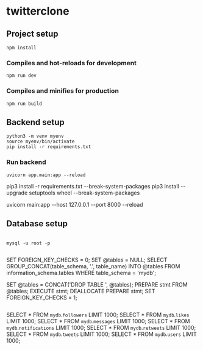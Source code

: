 # twitterclone

<!-- frontend react-vite -->
<!-- requirement.txt -->

## Project setup
```
npm install
```


### Compiles and hot-reloads for development
```
npm run dev
```

### Compiles and minifies for production
```
npm run build
```



<!-- backend FastAPI -->

## Backend setup
```
python3 -m venv myenv
source myenv/bin/activate
pip install -r requirements.txt
```

### Run backend
```
uvicorn app.main:app --reload
```
pip3 install -r requirements.txt --break-system-packages
pip3 install --upgrade setuptools wheel --break-system-packages


uvicorn main:app --host 127.0.0.1 --port 8000 --reload

<!-- dastabase-->

## Database setup
```

mysql -u root -p


```
SET FOREIGN_KEY_CHECKS = 0;
SET @tables = NULL;
SELECT GROUP_CONCAT(table_schema, '.', table_name) INTO @tables
  FROM information_schema.tables
  WHERE table_schema = 'mydb';

SET @tables = CONCAT('DROP TABLE ', @tables);
PREPARE stmt FROM @tables;
EXECUTE stmt;
DEALLOCATE PREPARE stmt;
SET FOREIGN_KEY_CHECKS = 1;
```
```
SELECT * FROM `mydb`.`followers` LIMIT 1000;
SELECT * FROM `mydb`.`likes` LIMIT 1000;
SELECT * FROM `mydb`.`messages` LIMIT 1000;
SELECT * FROM `mydb`.`notifications` LIMIT 1000;
SELECT * FROM `mydb`.`retweets` LIMIT 1000;
SELECT * FROM `mydb`.`tweets` LIMIT 1000;
SELECT * FROM `mydb`.`users` LIMIT 1000;
```

